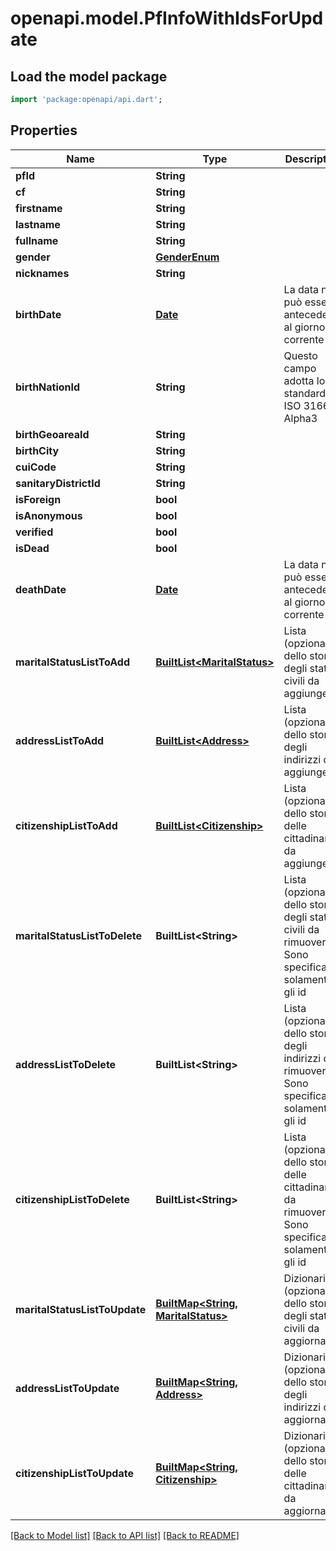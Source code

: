 # openapi.model.PfInfoWithIdsForUpdate

## Load the model package
```dart
import 'package:openapi/api.dart';
```

## Properties
Name | Type | Description | Notes
------------ | ------------- | ------------- | -------------
**pfId** | **String** |  | 
**cf** | **String** |  | [optional] 
**firstname** | **String** |  | [optional] 
**lastname** | **String** |  | [optional] 
**fullname** | **String** |  | [optional] 
**gender** | [**GenderEnum**](GenderEnum.md) |  | [optional] 
**nicknames** | **String** |  | [optional] 
**birthDate** | [**Date**](Date.md) | La data non può essere antecedente al giorno corrente | [optional] 
**birthNationId** | **String** | Questo campo adotta lo standard ISO 3166-1 Alpha3 | [optional] [default to 'ITA']
**birthGeoareaId** | **String** |  | [optional] 
**birthCity** | **String** |  | [optional] 
**cuiCode** | **String** |  | [optional] 
**sanitaryDistrictId** | **String** |  | [optional] 
**isForeign** | **bool** |  | [optional] 
**isAnonymous** | **bool** |  | [optional] 
**verified** | **bool** |  | [optional] 
**isDead** | **bool** |  | [optional] 
**deathDate** | [**Date**](Date.md) | La data non può essere antecedente al giorno corrente | [optional] 
**maritalStatusListToAdd** | [**BuiltList&lt;MaritalStatus&gt;**](MaritalStatus.md) | Lista (opzionale) dello storico degli stati civili da aggiungere | [optional] 
**addressListToAdd** | [**BuiltList&lt;Address&gt;**](Address.md) | Lista (opzionale) dello storico degli indirizzi da aggiungere | [optional] 
**citizenshipListToAdd** | [**BuiltList&lt;Citizenship&gt;**](Citizenship.md) | Lista (opzionale) dello storico delle cittadinanze da aggiungere | [optional] 
**maritalStatusListToDelete** | **BuiltList&lt;String&gt;** | Lista (opzionale) dello storico degli stati civili da rimuovere. Sono specificati solamente gli id | [optional] 
**addressListToDelete** | **BuiltList&lt;String&gt;** | Lista (opzionale) dello storico degli indirizzi da rimuovere. Sono specificati solamente gli id | [optional] 
**citizenshipListToDelete** | **BuiltList&lt;String&gt;** | Lista (opzionale) dello storico delle cittadinanze da rimuovere. Sono specificati solamente gli id | [optional] 
**maritalStatusListToUpdate** | [**BuiltMap&lt;String, MaritalStatus&gt;**](MaritalStatus.md) | Dizionario (opzionale) dello storico degli stati civili da aggiornare | [optional] 
**addressListToUpdate** | [**BuiltMap&lt;String, Address&gt;**](Address.md) | Dizionario (opzionale) dello storico degli indirizzi da aggiornare | [optional] 
**citizenshipListToUpdate** | [**BuiltMap&lt;String, Citizenship&gt;**](Citizenship.md) | Dizionario (opzionale) dello storico delle cittadinanze da aggiornare | [optional] 

[[Back to Model list]](../README.md#documentation-for-models) [[Back to API list]](../README.md#documentation-for-api-endpoints) [[Back to README]](../README.md)


